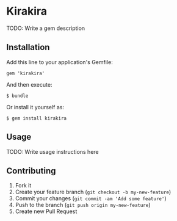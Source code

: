 # Kirakira

TODO: Write a gem description

## Installation

Add this line to your application's Gemfile:

    gem 'kirakira'

And then execute:

    $ bundle

Or install it yourself as:

    $ gem install kirakira

## Usage

TODO: Write usage instructions here

## Contributing

1. Fork it
2. Create your feature branch (`git checkout -b my-new-feature`)
3. Commit your changes (`git commit -am 'Add some feature'`)
4. Push to the branch (`git push origin my-new-feature`)
5. Create new Pull Request
